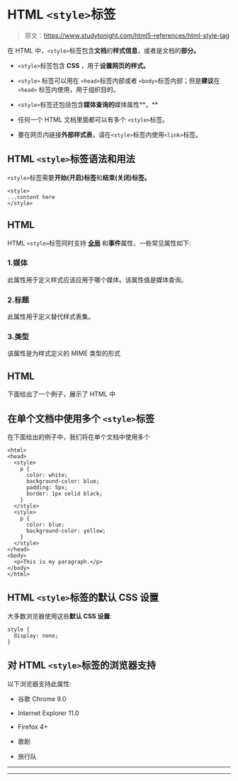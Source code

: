 # HTML `<style>`标签

> 原文：<https://www.studytonight.com/html5-references/html-style-tag>

在 HTML 中，`<style>`标签包含**文档**的**样式信息**，或者是文档的**部分。**

*   `<style>`标签包含 **CSS** ，用于**设置网页的样式。**

*   `<style>` 标签可以用在 `<head>`标签内部或者 `<body>`标签内部；但是**建议**在 `<head>` 标签内使用，用于组织目的。

*   `<style>`标签还包括包含**媒体查询的**媒体属性**。**

*   任何一个 HTML 文档里面都可以有多个 `<style>`标签。

*   要在网页内链接**外部样式表**，请在`<style>`标签内使用`<link>`标签。

## HTML `<style>`标签语法和用法

`<style>`标签需要**开始(开启)标签**和**结束(关闭)标签。**

```
<style>
...content here
</style>
```

## HTML 

HTML `<style>`标签同时支持 [**全局**](https://www.studytonight.com/html-5-references/html5global-attributes) 和**事件**属性，一些常见属性如下:

### 1.媒体

此属性用于定义样式应该应用于哪个媒体。该属性值是媒体查询。

### 2.标题

此属性用于定义替代样式表集。

### 3.类型

该属性是为样式定义的 MIME 类型的形式

## HTML 

下面给出了一个例子，展示了 HTML 中

## 在单个文档中使用多个 `<style>`标签

在下面给出的例子中，我们将在单个文档中使用多个

```
<html>
<head>
  <style>
    p {
      color: white;
      background-color: blue;
      padding: 5px;
      border: 1px solid black;
    }
  </style> 
  <style>
    p {
      color: blue;
      background-color: yellow;
    }
  </style> 
</head>
<body>
  <p>This is my paragraph.</p>
</body>
</html>
```

## HTML `<style>`标签的默认 CSS 设置

大多数浏览器使用这些**默认 CSS 设置**:

```
style {
  display: none;
} 
```

## 对 HTML `<style>`标签的浏览器支持

以下浏览器支持此属性:

*   谷歌 Chrome 9.0

*   Internet Explorer 11.0

*   Firefox 4+

*   歌剧

*   旅行队

* * *

* * *